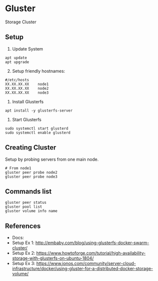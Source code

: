 # Gluster

Storage Cluster

## Setup

1. Update System
```
apt update
apt upgrade
```
2. Setup friendly hostnames:
```
#/etc/hosts
XX.XX.XX.XX    node1
XX.XX.XX.XX    node2
XX.XX.XX.XX    node3
```
1. Install Glusterfs
```
apt install -y glusterfs-server
```
1. Start Glusterfs
```
sudo systemctl start glusterd
sudo systemctl enable glusterd
```

## Creating Cluster

Setup by probing servers from one main node.
```
# From node1
gluster peer probe node2
gluster peer probe node3
```

## Commands list
```
gluster peer status
gluster pool list
gluster volume info name
```

## References

- Docs: 
- Setup Ex 1: http://embaby.com/blog/using-glusterfs-docker-swarm-cluster/
- Setup Ex 2: https://www.howtoforge.com/tutorial/high-availability-storage-with-glusterfs-on-ubuntu-1804/
- Setup Ex 3: https://www.ionos.com/community/server-cloud-infrastructure/docker/using-gluster-for-a-distributed-docker-storage-volume/